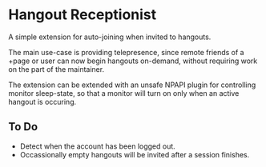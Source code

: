 Hangout Receptionist
======

A simple extension for auto-joining when invited to hangouts.

The main use-case is providing telepresence, since remote friends of
a +page or user can now begin hangouts on-demand, without requiring
work on the part of the maintainer.

The extension can be extended with an unsafe NPAPI plugin for controlling
monitor sleep-state, so that a monitor will turn on only when an
active hangout is occuring.

To Do
-----
* Detect when the account has been logged out.
* Occassionally empty hangouts will be invited after a session finishes.
